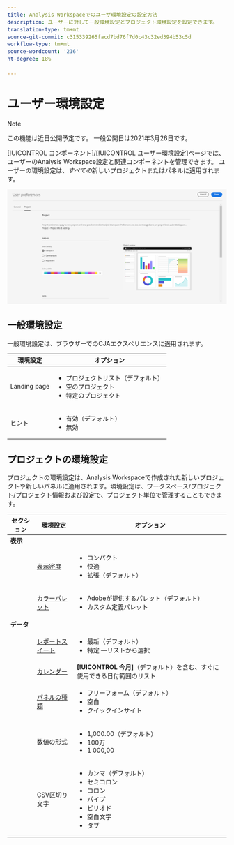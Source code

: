 ```yaml
---
title: Analysis Workspaceでのユーザ環境設定の設定方法
description: ユーザーに対して一般環境設定とプロジェクト環境設定を設定できます。
translation-type: tm+mt
source-git-commit: c315339265facd7bd76f7d0c43c32ed394b53c5d
workflow-type: tm+mt
source-wordcount: '216'
ht-degree: 18%

---
```



# ユーザー環境設定

>[!NOTE]
>
>この機能は近日公開予定です。 一般公開日は2021年3月26日です。

[!UICONTROL コンポーネント]/[!UICONTROL ユーザー環境設定]ページでは、ユーザーのAnalysis Workspace設定と関連コンポーネントを管理できます。 ユーザーの環境設定は、*すべての*&#x200B;新しいプロジェクトまたはパネルに適用されます。

![ユーザー環境設定](assets/user-preferences.png)

## 一般環境設定

一般環境設定は、ブラウザーでのCJAエクスペリエンスに適用されます。

| 環境設定 | オプション |
| --- | --- |
| Landing page | <ul><li>プロジェクトリスト（デフォルト）</li><li>空のプロジェクト</li><li>特定のプロジェクト</li></ul> |
| ヒント | <ul><li>有効（デフォルト）</li><li>無効</li></ul> |

## プロジェクトの環境設定

プロジェクトの環境設定は、Analysis Workspaceで作成された新しいプロジェクトや新しいパネルに適用されます。環境設定は、ワークスペース/プロジェクト/プロジェクト情報および設定で、プロジェクト単位で管理することもできます。

| セクション | 環境設定 | オプション |
| --- | --- | --- |
| **表示** |  |  |
|  | [表示密度](https://experienceleague.adobe.com/docs/analytics-platform/using/cja-workspace/build-workspace-project/view-density.html) | <ul><li>コンパクト</li><li>快適</li><li>拡張（デフォルト）</li></ul> |
|  | [カラーパレット](https://experienceleague.adobe.com/docs/analytics-platform/using/cja-workspace/build-workspace-project/color-palettes.html) | <ul><li>Adobeが提供するパレット（デフォルト）</li><li>カスタム定義パレット</li></ul> |
| **データ** |  |  |
|  | [レポートスイート](https://experienceleague.adobe.com/docs/analytics-platform/using/cja-workspace/panels/panels.html?#report-suite) | <ul><li>最新（デフォルト）</li><li>特定 —リストから選択</li></ul> |
|  | [カレンダー](https://experienceleague.adobe.com/docs/analytics-platform/using/cja-workspace/panels/panels.html?#calendar) | **[!UICONTROL 今月]**（デフォルト）を含む、すぐに使用できる日付範囲のリスト |
|  | [パネルの種類](https://experienceleague.adobe.com/docs/analytics-platform/using/cja-workspace/panels/panels.html) | <ul><li>フリーフォーム（デフォルト）</li><li>空白</li><li>クイックインサイト</li></ul> |
|  | 数値の形式 | <ul><li>1,000.00（デフォルト）</li><li>100万</li><li>1 000,00</li></ul> |
|  | CSV区切り文字 | <ul><li>カンマ（デフォルト）</li><li>セミコロン</li><li>コロン</li><li>パイプ</li><li>ピリオド</li><li>空白文字</li><li>タブ</li></ul> |